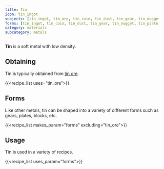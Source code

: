 ```yaml
---
title: Tin
icon: tin_ingot
subjects: [tin_ingot, tin_ore, tin_coin, tin_dust, tin_gear, tin_nugget, tin_plate, tin_block]
forms: [tin_ingot, tin_coin, tin_dust, tin_gear, tin_nugget, tin_plate, tin_block]
category: materials
subcategory: metals
---
```


**Tin** is a soft metal with low density.

Obtaining
---------
Tin is typically obtained from [tin ore](../ores).

{{<recipe_list uses="tin_ore">}}


Forms
---------
Like other metals, tin can be shaped into a variety of different forms such as gears, plates, blocks, etc.

{{<recipe_list makes_param="forms" excluding="tin_ore">}}


Usage
-----
Tin is used in a variety of recipes.

{{<recipe_list uses_param="forms">}}
